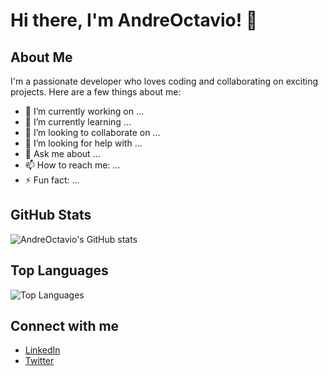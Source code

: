 # Hi there, I'm AndreOctavio! 👋

## About Me

I'm a passionate developer who loves coding and collaborating on exciting projects. Here are a few things about me:

- 🔭 I’m currently working on ...
- 🌱 I’m currently learning ...
- 👯 I’m looking to collaborate on ...
- 🤔 I’m looking for help with ...
- 💬 Ask me about ...
- 📫 How to reach me: ...
- ⚡ Fun fact: ...

## GitHub Stats

![AndreOctavio's GitHub stats](https://github-readme-stats.vercel.app/api?username=AndreOctavio&show_icons=true&theme=dark)

## Top Languages

![Top Languages](https://github-readme-stats.vercel.app/api/top-langs/?username=AndreOctavio&layout=compact&theme=dark)

## Connect with me

- [LinkedIn](https://www.linkedin.com/in/AndreOctavio)
- [Twitter](https://twitter.com/AndreOctavio)
